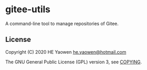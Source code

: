 # gitee-utils

A command-line tool to manage repositories of Gitee.

## License

Copyright (C) 2020 HE Yaowen <he.yaowen@hotmail.com>

The GNU General Public License (GPL) version 3, see [COPYING](./COPYING).